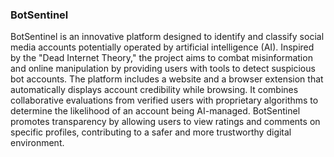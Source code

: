 ### BotSentinel

BotSentinel is an innovative platform designed to identify and classify social media accounts potentially operated by artificial intelligence (AI). Inspired by the "Dead Internet Theory," the project aims to combat misinformation and online manipulation by providing users with tools to detect suspicious bot accounts. The platform includes a website and a browser extension that automatically displays account credibility while browsing. It combines collaborative evaluations from verified users with proprietary algorithms to determine the likelihood of an account being AI-managed. BotSentinel promotes transparency by allowing users to view ratings and comments on specific profiles, contributing to a safer and more trustworthy digital environment.
